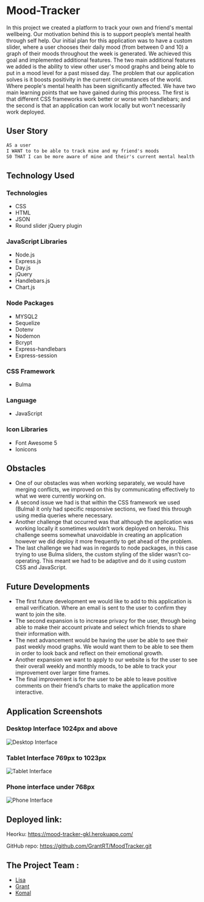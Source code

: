 # Mood-Tracker

In this project we created a platform to track your own and friend's mental wellbeing. Our motivation behind this is to support people’s mental health through self help. Our initial plan for this application was to have a custom slider, where a user chooses their daily mood (from between 0 and 10) a graph of their moods throughout the week is generated. We achieved this goal and implemented additional features. The two main additional features we added is the ability to view other user's mood graphs and being able to put in a mood level for a past missed day. The problem that our application solves is it boosts positivity in the current circumstances of the world. Where people's mental health has been significantly affected. We have two main learning points that we have gained during this process. The first is that different CSS frameworks work better or worse with handlebars; and the second is that an application can work locally but won't necessarily work deployed.

## User Story

```md
AS a user 
I WANT to to be able to track mine and my friend's moods
S0 THAT I can be more aware of mine and their's current mental health
```

## Technology Used

### Technologies
- CSS
- HTML
- JSON
- Round slider jQuery plugin
  
### JavaScript Libraries
- Node.js
- Express.js
- Day.js
- jQuery
- Handlebars.js
- Chart.js
  
### Node Packages
- MYSQL2 
- Sequelize 
- Dotenv 
- Nodemon 
- Bcrypt 
- Express-handlebars 
- Express-session 
  
### CSS Framework
- Bulma
  
### Language
- JavaScript
  
### Icon Libraries
- Font Awesome 5
- Ionicons

## Obstacles

- One of our obstacles was when working separately, we would have merging conflicts, we improved on this by communicating effectively to what we were currently working on.
- A second issue we had is that within the CSS framework we used (Bulma) it only had specific responsive sections, we fixed this through using media queries where necessary.
- Another challenge that occurred was that although the application was working locally it sometimes wouldn’t work deployed on heroku. This challenge seems somewhat unavoidable in creating an application however we did deploy it more frequently to get ahead of the problem.
- The last challenge we had was in regards to node packages, in this case trying to use Bulma sliders, the custom styling of the slider wasn’t co-operating. This meant we had to be adaptive and do it using custom CSS and JavaScript. 


## Future Developments

- The first future development we would like to add to this application is email verification.  Where an email is sent to the user to confirm they want to join the site.
- The second expansion is to increase privacy for the user, through being able to make their account private and select which friends to share their information with.
- The next advancement would be having the user be able to see their past weekly mood graphs. We would want them to be able to see them in order to look back and reflect on their emotional growth.
- Another expansion we want to apply to our website is for the user to see their overall weekly and monthly moods, to be able to track your improvement over larger time frames.
- The final improvement is for the user to be able to leave positive comments on their friend’s charts to make the application more interactive.


## Application Screenshots

### Desktop Interface 1024px and above
![Desktop Interface](./public/images/Tablet.png)

### Tablet Interface 769px to 1023px
![Tablet Interface](/.public/images/Tablet.png)

### Phone interface under 768px 
![Phone Interface](./public/images/Phone.png)



## Deployed link:

Heorku: https://mood-tracker-gkl.herokuapp.com/

GitHub repo: https://github.com/GrantRT/MoodTracker.git


## The Project Team :

- [Lisa](https://github.com/LisaCR01)
- [Grant](https://github.com/GrantRT)
- [Komal](https://github.com/KJ234)
